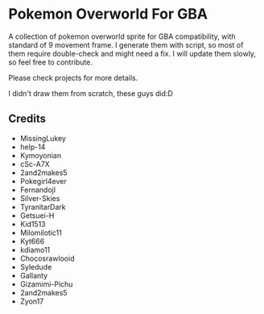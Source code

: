 # Pokemon Overworld For GBA
A collection of pokemon overworld sprite for GBA compatibility, with standard of 9 movement frame.
I generate them with script, so most of them require double-check and might need a fix.
I will update them slowly, so feel free to contribute.

Please check projects for more details.

I didn't draw them from scratch, these guys did:D

## Credits
* MissingLukey
* help-14
* Kymoyonian
* cSc-A7X
* 2and2makes5
* Pokegirl4ever
* Fernandojl
* Silver-Skies
* TyranitarDark
* Getsuei-H
* Kid1513
* Milomilotic11
* Kyt666
* kdiamo11
* Chocosrawlooid
* Syledude
* Gallanty
* Gizamimi-Pichu
* 2and2makes5
* Zyon17
